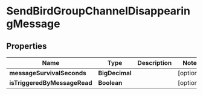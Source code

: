 

# SendBirdGroupChannelDisappearingMessage


## Properties

Name | Type | Description | Notes
------------ | ------------- | ------------- | -------------
**messageSurvivalSeconds** | **BigDecimal** |  |  [optional]
**isTriggeredByMessageRead** | **Boolean** |  |  [optional]



